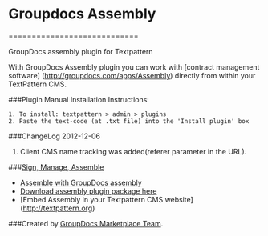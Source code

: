 # Groupdocs Assembly
============================

GroupDocs assembly plugin for Textpattern

With GroupDocs Assembly plugin you can work with [contract management software] (http://groupdocs.com/apps/Assembly) directly from within your TextPattern CMS.

###Plugin Manual Installation Instructions:

	1. To install: textpattern > admin > plugins
	2. Paste the text-code (at .txt file) into the 'Install plugin' box

###ChangeLog
2012-12-06
1.  Client CMS name tracking was added(referer parameter in the URL).

###[Sign, Manage, Assemble](http://groupdocs.com)
* [Assemble with GroupDocs assembly](http://groupdocs.com/apps/assembly)
* [Download assembly plugin package here](https://github.com/groupdocs/textpattern-groupdocs-assembly)
* [Embed Assembly in your Textpattern CMS website] (http://textpattern.org)

###Created by [GroupDocs Marketplace Team](http://groupdocs.com/marketplace/).